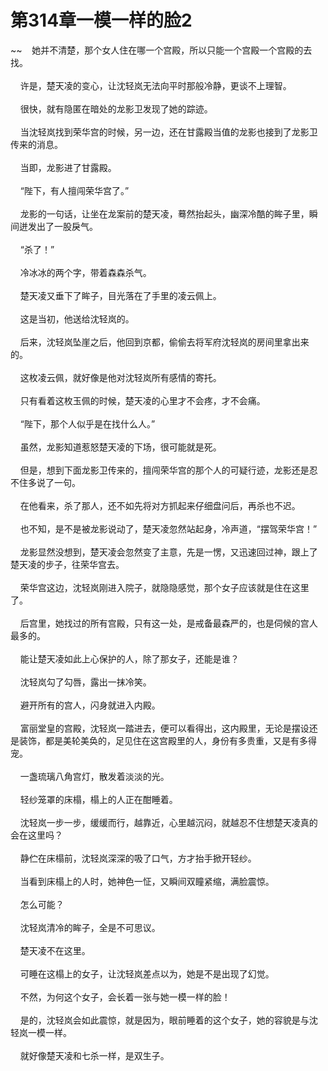 # 第314章一模一样的脸2
~~&nbsp;&nbsp;&nbsp;&nbsp;她并不清楚，那个女人住在哪一个宫殿，所以只能一个宫殿一个宫殿的去找。<br><br>&nbsp;&nbsp;&nbsp;&nbsp;许是，楚天凌的变心，让沈轻岚无法向平时那般冷静，更谈不上理智。<br><br>&nbsp;&nbsp;&nbsp;&nbsp;很快，就有隐匿在暗处的龙影卫发现了她的踪迹。<br><br>&nbsp;&nbsp;&nbsp;&nbsp;当沈轻岚找到荣华宫的时候，另一边，还在甘露殿当值的龙影也接到了龙影卫传来的消息。<br><br>&nbsp;&nbsp;&nbsp;&nbsp;当即，龙影进了甘露殿。<br><br>&nbsp;&nbsp;&nbsp;&nbsp;“陛下，有人擅闯荣华宫了。”<br><br>&nbsp;&nbsp;&nbsp;&nbsp;龙影的一句话，让坐在龙案前的楚天凌，蓦然抬起头，幽深冷酷的眸子里，瞬间迸发出了一股戾气。<br><br>&nbsp;&nbsp;&nbsp;&nbsp;“杀了！”<br><br>&nbsp;&nbsp;&nbsp;&nbsp;冷冰冰的两个字，带着森森杀气。<br><br>&nbsp;&nbsp;&nbsp;&nbsp;楚天凌又垂下了眸子，目光落在了手里的凌云佩上。<br><br>&nbsp;&nbsp;&nbsp;&nbsp;这是当初，他送给沈轻岚的。<br><br>&nbsp;&nbsp;&nbsp;&nbsp;后来，沈轻岚坠崖之后，他回到京都，偷偷去将军府沈轻岚的房间里拿出来的。<br><br>&nbsp;&nbsp;&nbsp;&nbsp;这枚凌云佩，就好像是他对沈轻岚所有感情的寄托。<br><br>&nbsp;&nbsp;&nbsp;&nbsp;只有看着这枚玉佩的时候，楚天凌的心里才不会疼，才不会痛。<br><br>&nbsp;&nbsp;&nbsp;&nbsp;“陛下，那个人似乎是在找什么人。”<br><br>&nbsp;&nbsp;&nbsp;&nbsp;虽然，龙影知道惹怒楚天凌的下场，很可能就是死。<br><br>&nbsp;&nbsp;&nbsp;&nbsp;但是，想到下面龙影卫传来的，擅闯荣华宫的那个人的可疑行迹，龙影还是忍不住多说了一句。<br><br>&nbsp;&nbsp;&nbsp;&nbsp;在他看来，杀了那人，还不如先将对方抓起来仔细盘问后，再杀也不迟。<br><br>&nbsp;&nbsp;&nbsp;&nbsp;也不知，是不是被龙影说动了，楚天凌忽然站起身，冷声道，“摆驾荣华宫！”<br><br>&nbsp;&nbsp;&nbsp;&nbsp;龙影显然没想到，楚天凌会忽然变了主意，先是一愣，又迅速回过神，跟上了楚天凌的步子，往荣华宫去。<br><br>&nbsp;&nbsp;&nbsp;&nbsp;荣华宫这边，沈轻岚刚进入院子，就隐隐感觉，那个女子应该就是住在这里了。<br><br>&nbsp;&nbsp;&nbsp;&nbsp;后宫里，她找过的所有宫殿，只有这一处，是戒备最森严的，也是伺候的宫人最多的。<br><br>&nbsp;&nbsp;&nbsp;&nbsp;能让楚天凌如此上心保护的人，除了那女子，还能是谁？<br><br>&nbsp;&nbsp;&nbsp;&nbsp;沈轻岚勾了勾唇，露出一抹冷笑。<br><br>&nbsp;&nbsp;&nbsp;&nbsp;避开所有的宫人，闪身就进入内殿。<br><br>&nbsp;&nbsp;&nbsp;&nbsp;富丽堂皇的宫殿，沈轻岚一踏进去，便可以看得出，这内殿里，无论是摆设还是装饰，都是美轮美奂的，足见住在这宫殿里的人，身份有多贵重，又是有多得宠。<br><br>&nbsp;&nbsp;&nbsp;&nbsp;一盏琉璃八角宫灯，散发着淡淡的光。<br><br>&nbsp;&nbsp;&nbsp;&nbsp;轻纱笼罩的床榻，榻上的人正在酣睡着。<br><br>&nbsp;&nbsp;&nbsp;&nbsp;沈轻岚一步一步，缓缓而行，越靠近，心里越沉闷，就越忍不住想楚天凌真的会在这里吗？<br><br>&nbsp;&nbsp;&nbsp;&nbsp;静伫在床榻前，沈轻岚深深的吸了口气，方才抬手掀开轻纱。<br><br>&nbsp;&nbsp;&nbsp;&nbsp;当看到床榻上的人时，她神色一怔，又瞬间双瞳紧缩，满脸震惊。<br><br>&nbsp;&nbsp;&nbsp;&nbsp;怎么可能？<br><br>&nbsp;&nbsp;&nbsp;&nbsp;沈轻岚清冷的眸子，全是不可思议。<br><br>&nbsp;&nbsp;&nbsp;&nbsp;楚天凌不在这里。<br><br>&nbsp;&nbsp;&nbsp;&nbsp;可睡在这榻上的女子，让沈轻岚差点以为，她是不是出现了幻觉。<br><br>&nbsp;&nbsp;&nbsp;&nbsp;不然，为何这个女子，会长着一张与她一模一样的脸！<br><br>&nbsp;&nbsp;&nbsp;&nbsp;是的，沈轻岚会如此震惊，就是因为，眼前睡着的这个女子，她的容貌是与沈轻岚一模一样。<br><br>&nbsp;&nbsp;&nbsp;&nbsp;就好像楚天凌和七杀一样，是双生子。<br><br>
                    

<script>_fwqdsqadxfw()</script>
<div><script>_dfwf1dw();</script></div>
<div><script>_dfwf1agdw();</script></div>
                